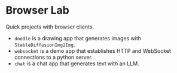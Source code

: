 # Browser Lab

Quick projects with browser clients.

- `doodle` is a drawing app that generates images with `StableDiffusionImg2Img`.
- `websocket` is a demo app that establishes HTTP and WebSocket connections to a python server.
- `chat` is a chat app that generates text with an LLM.
